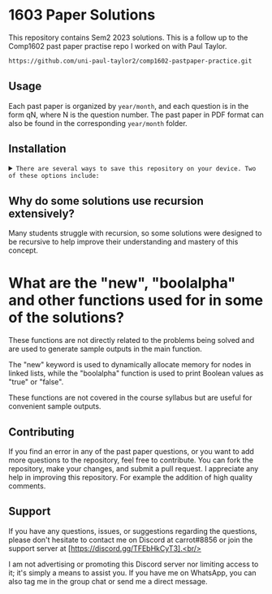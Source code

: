 # 1603 Paper Solutions
This repository contains Sem2 2023 solutions. This is a follow up to the Comp1602 past paper practise repo I worked on with Paul Taylor.
```sh
https://github.com/uni-paul-taylor2/comp1602-pastpaper-practice.git
```

## Usage
Each past paper is organized by `year/month`, and each question is in the form qN, where N is the question number. The past paper in PDF format can also be found in the corresponding `year/month` folder.

## Installation
<details>
<summary>
  <code>There are several ways to save this repository on your device. Two of these options include:</code>
</summary>

- [Downloading repository as ZIP](https://github.com/carrot2803/1603-Past-Papers/archive/refs/heads/master.zip)
- Running the following command in a terminal, provided the [GitHub CLI](https://cli.github.com/) has been previously installed:
```sh
git clone https://github.com/carrot2803/1603-Past-Papers.git
```
</details>

## Why do some solutions use recursion extensively?
Many students struggle with recursion, so some solutions were designed to be recursive to help improve their understanding and mastery of this concept.

# What are the "new", "boolalpha" and other functions used for in some of the solutions?

These functions are not directly related to the problems being solved and are used to generate sample outputs in the main function. <br/>

The "new" keyword is used to dynamically allocate memory for nodes in linked lists, while the "boolalpha" function is used to print Boolean values as "true" or "false". <br/>

These functions are not covered in the course syllabus but are useful for convenient sample outputs.

## Contributing
If you find an error in any of the past paper questions, or you want to add more questions to the repository, feel free to contribute. You can fork the repository, make your changes, and submit a pull request. I appreciate any help in improving this repository. For example the addition of high quality comments.

## Support

If you have any questions, issues, or suggestions regarding the questions, please don't hesitate to contact me on Discord at carrot#8856 or join the support server at [https://discord.gg/TFEbHkCyT3].<br/> 

I am not advertising or promoting this Discord server nor limiting access to it; it's simply a means to assist you. If you have me on WhatsApp, you can also tag me in the group chat or send me a direct message.